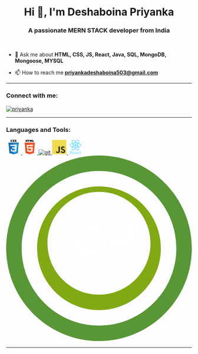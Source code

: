 <h1 align="center">Hi 👋, I'm Deshaboina Priyanka</h1>
<h3 align="center">A passionate MERN STACK developer from India</h3> <br>


- 💬 Ask me about **HTML, CSS, JS, React, Java, SQL, MongoDB, Mongoose, MYSQL**

- 📫 How to reach me **priyankadeshaboina503@gmail.com**

<hr>
<h3 align="left">Connect with me:</h3>
<p align="left">
<a href="http://www.linkedin.com/in/priyankadeshaboina" target="blank"><img align="center" src="https://raw.githubusercontent.com/rahuldkjain/github-profile-readme-generator/master/src/images/icons/Social/linked-in-alt.svg" alt="priyanka" height="30" width="40" /></a>
</p>

<hr>
<h3 align="left">Languages and Tools:</h3>
<p align="left"> <a href="https://www.w3schools.com/css/" target="_blank" rel="noreferrer"> <img src="https://raw.githubusercontent.com/devicons/devicon/master/icons/css3/css3-original-wordmark.svg" alt="css3" width="40" height="40"/> </a> <a href="https://www.w3.org/html/" target="_blank" rel="noreferrer"> <img src="https://raw.githubusercontent.com/devicons/devicon/master/icons/html5/html5-original-wordmark.svg" alt="html5" width="40" height="40"/> </a> <a href="https://git-scm.com/" target="_blank" rel="noreferrer"> <img src="https://www.vectorlogo.zone/logos/git-scm/git-scm-icon.svg" alt="git" width="40" height="40"/> </a><a href="https://developer.mozilla.org/en-US/docs/Web/JavaScript" target="_blank" rel="noreferrer"> <img src="https://raw.githubusercontent.com/devicons/devicon/master/icons/javascript/javascript-original.svg" alt="javascript" width="40" height="40"/> </a> <a href="https://reactjs.org/" target="_blank" rel="noreferrer"> <img src="https://raw.githubusercontent.com/devicons/devicon/master/icons/react/react-original-wordmark.svg" alt="react" width="40" height="40"/> </a><svg xmlns="http://www.w3.org/2000/svg" viewBox="0 0 384 384">
  <path fill="#589636" d="M192 0C86.144 0 0 86.144 0 192c0 105.856 86.144 192 192 192s192-86.144 192-192C384 86.144 297.856 0 192 0zm0 352c-88.224 0-160-71.776-160-160S103.776 32 192 32s160 71.776 160 160-71.776 160-160 160z"/>
  <path fill="#81A914" d="M192 64c-70.592 0-128 57.408-128 128s57.408 128 128 128 128-57.408 128-128-57.408-128-128-128zm0 224c-58.752 0-106.56-47.808-106.56-106.56C85.44 123.008 133.248 75.2 192 75.2s106.56 47.808 106.56 106.56C298.56 240.192 250.752 288 192 288z"/>
  <path fill="#FFF" d="M160 192h-16v-16c0-17.664 14.336-32 32-32h16v16h-16c-8.832 0-16 7.168-16 16s7.168 16 16 16h16v16h-16c-17.664 0-32-14.336-32-32zM232 192h-16v-16h16c8.832 0 16-7.168 16-16s-7.168-16-16-16h-16v-16h16c17.664 0 32 14.336 32 32s-14.336 32-32 32z"/>
</svg>
</p>

<hr>
